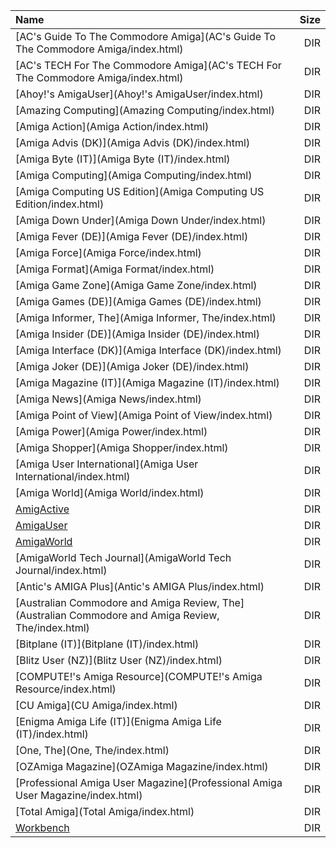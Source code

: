 |Name|Size|
|:---|---:|
|[AC's Guide To The Commodore Amiga](AC's Guide To The Commodore Amiga/index.html)|DIR|
|[AC's TECH For The Commodore Amiga](AC's TECH For The Commodore Amiga/index.html)|DIR|
|[Ahoy!'s AmigaUser](Ahoy!'s AmigaUser/index.html)|DIR|
|[Amazing Computing](Amazing Computing/index.html)|DIR|
|[Amiga Action](Amiga Action/index.html)|DIR|
|[Amiga Advis (DK)](Amiga Advis (DK)/index.html)|DIR|
|[Amiga Byte (IT)](Amiga Byte (IT)/index.html)|DIR|
|[Amiga Computing](Amiga Computing/index.html)|DIR|
|[Amiga Computing US Edition](Amiga Computing US Edition/index.html)|DIR|
|[Amiga Down Under](Amiga Down Under/index.html)|DIR|
|[Amiga Fever (DE)](Amiga Fever (DE)/index.html)|DIR|
|[Amiga Force](Amiga Force/index.html)|DIR|
|[Amiga Format](Amiga Format/index.html)|DIR|
|[Amiga Game Zone](Amiga Game Zone/index.html)|DIR|
|[Amiga Games (DE)](Amiga Games (DE)/index.html)|DIR|
|[Amiga Informer, The](Amiga Informer, The/index.html)|DIR|
|[Amiga Insider (DE)](Amiga Insider (DE)/index.html)|DIR|
|[Amiga Interface (DK)](Amiga Interface (DK)/index.html)|DIR|
|[Amiga Joker (DE)](Amiga Joker (DE)/index.html)|DIR|
|[Amiga Magazine (IT)](Amiga Magazine (IT)/index.html)|DIR|
|[Amiga News](Amiga News/index.html)|DIR|
|[Amiga Point of View](Amiga Point of View/index.html)|DIR|
|[Amiga Power](Amiga Power/index.html)|DIR|
|[Amiga Shopper](Amiga Shopper/index.html)|DIR|
|[Amiga User International](Amiga User International/index.html)|DIR|
|[Amiga World](Amiga World/index.html)|DIR|
|[AmigActive](AmigActive/index.html)|DIR|
|[AmigaUser](AmigaUser/index.html)|DIR|
|[AmigaWorld](AmigaWorld/index.html)|DIR|
|[AmigaWorld Tech Journal](AmigaWorld Tech Journal/index.html)|DIR|
|[Antic's AMIGA Plus](Antic's AMIGA Plus/index.html)|DIR|
|[Australian Commodore and Amiga Review, The](Australian Commodore and Amiga Review, The/index.html)|DIR|
|[Bitplane (IT)](Bitplane (IT)/index.html)|DIR|
|[Blitz User (NZ)](Blitz User (NZ)/index.html)|DIR|
|[COMPUTE!'s Amiga Resource](COMPUTE!'s Amiga Resource/index.html)|DIR|
|[CU Amiga](CU Amiga/index.html)|DIR|
|[Enigma Amiga Life (IT)](Enigma Amiga Life (IT)/index.html)|DIR|
|[One, The](One, The/index.html)|DIR|
|[OZAmiga Magazine](OZAmiga Magazine/index.html)|DIR|
|[Professional Amiga User Magazine](Professional Amiga User Magazine/index.html)|DIR|
|[Total Amiga](Total Amiga/index.html)|DIR|
|[Workbench](Workbench/index.html)|DIR|
